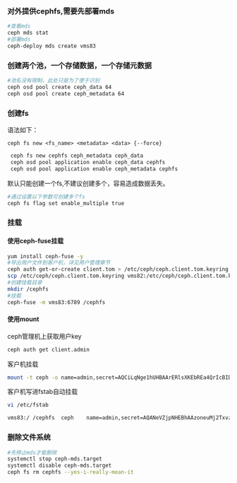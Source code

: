 ### 对外提供cephfs,需要先部署mds

```bash
#查看mds
ceph mds stat
#部署mds
ceph-deploy mds create vms83
```

### 创建两个池，一个存储数据，一个存储元数据

```bash
#池名没有限制，此处只是为了便于识别
ceph osd pool create ceph_data 64
ceph osd pool create ceph_metadata 64
```

### 创建fs

语法如下：

`ceph fs new <fs_name> <metadata> <data> {--force}`

```bash
 ceph fs new cephfs ceph_metadata ceph_data
 ceph osd pool application enable ceph_data cephfs
 ceph osd pool application enable ceph_metadata cephfs
```

默认只能创建一个fs,不建议创建多个，容易造成数据丢失。

```bash
#通过设置以下参数可创建多个fs
ceph fs flag set enable_multiple true
```

### 挂载

#### 使用ceph-fuse挂载

```bash
yum install ceph-fuse -y
#导出用户文件到客户机，详见用户管理章节
ceph auth get-or-create client.tom > /etc/ceph/ceph.client.tom.keyring
scp /etc/ceph/ceph.client.tom.keyring vms82:/etc/ceph/ceph.client.tom.keyring
#创建挂载目录
mkdir /cephfs
#挂载
ceph-fuse -m vms83:6789 /cephfs
```

#### 使用mount

ceph管理机上获取用户key

```bash
ceph auth get client.admin
```

客户机挂载

```bash
mount -t ceph -o name=admin,secret=AQCiLqNge1hUHBAArERlsXKEbREa4QrIcBIDAw== vms82:6789:/ /cephfs/
```

客户机写进fstab自动挂载

```bash
vi /etc/fstab

vms83:/ /cephfs  ceph    name=admin,secret=AQANeVZjpNHEBhAAzoneuMj2TxvzF63XTMBOjw==,_netdev 0 0
```

### 删除文件系统

```bash
#先停止mds才能删除
systemctl stop ceph-mds.target
systemctl disable ceph-mds.target
ceph fs rm cephfs --yes-i-really-mean-it
```

